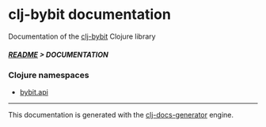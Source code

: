 
# clj-bybit documentation

Documentation of the [clj-bybit](https://github.com/bithandshake/clj-bybit) Clojure library

##### [README](../README.md) > DOCUMENTATION

### Clojure namespaces

* [bybit.api](clj/bybit/API.md)

---

This documentation is generated with the [clj-docs-generator](https://github.com/bithandshake/clj-docs-generator) engine.

